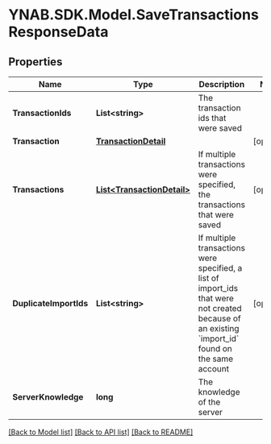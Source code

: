 # YNAB.SDK.Model.SaveTransactionsResponseData

## Properties

Name | Type | Description | Notes
------------ | ------------- | ------------- | -------------
**TransactionIds** | **List&lt;string&gt;** | The transaction ids that were saved | 
**Transaction** | [**TransactionDetail**](TransactionDetail.md) |  | [optional] 
**Transactions** | [**List&lt;TransactionDetail&gt;**](TransactionDetail.md) | If multiple transactions were specified, the transactions that were saved | [optional] 
**DuplicateImportIds** | **List&lt;string&gt;** | If multiple transactions were specified, a list of import_ids that were not created because of an existing &#x60;import_id&#x60; found on the same account | [optional] 
**ServerKnowledge** | **long** | The knowledge of the server | 

[[Back to Model list]](../README.md#documentation-for-models) [[Back to API list]](../README.md#documentation-for-api-endpoints) [[Back to README]](../README.md)

